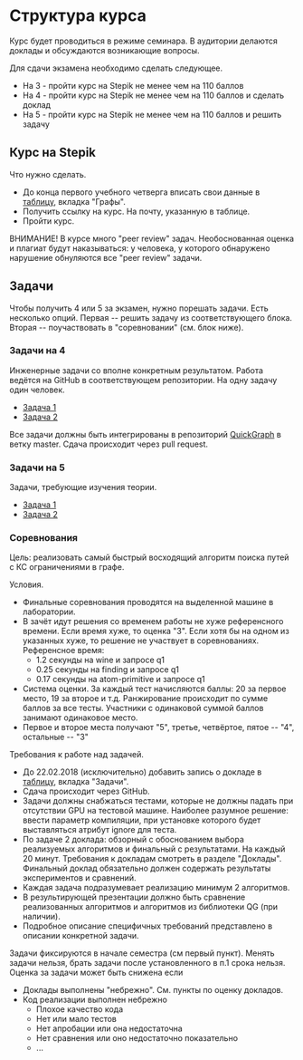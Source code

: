 # Структура курса

Курс будет проводиться в режиме семинара. В аудитории делаются доклады и обсуждаются возникающие вопросы.

Для сдачи экзамена необходимо сделать следующее.
* На 3 - пройти курс на Stepik не менее чем на 110 баллов
* На 4 - пройти курс на Stepik не менее чем на 110 баллов и сделать доклад
* На 5 - пройти курс на Stepik не менее чем на 110 баллов и решить задачу

## Курс на Stepik
Что нужно сделать.
- До конца первого учебного четверга вписать свои данные в [таблицу](https://docs.google.com/spreadsheets/d/1utU6_holUpYpMHKsgRef8T4LutIUWHol2om5ni7YeJI/edit?usp=sharing), вкладка "Графы". 
- Получить ссылку на курс. На почту, указанную в таблице.
- Пройти курс.

ВНИМАНИЕ! В курсе много "peer review" задач. Необоснованная оценка и плагиат будут наказываться: у человека, у которого обнаружено нарушение обнуляются все "peer review" задачи.

## Задачи

Чтобы получить 4 или 5 за экзамен, нужно порешать задачи. Есть несколько опций. Первая -- решить задачу из соответствующего блока. Вторая -- поучаствовать в "соревновании" (см. блок ниже).

### Задачи на 4

Инженерные задачи со вполне конкретным результатом. Работа ведётся на GitHub в соответствующем репозитории. На одну задачу один человек.
- [Задача 1](https://github.com/YaccConstructor/QuickGraph/issues/148)
- [Задача 2](https://github.com/YaccConstructor/QuickGraph/issues/149)

Все задачи должны быть интегрированы в репозиторий [QuickGraph](https://github.com/YaccConstructor/QuickGraph) в ветку master. Сдача происходит через pull request.

### Задачи на 5
Задачи, требующие изучения теории.
- [Задача 1](https://github.com/YaccConstructor/QuickGraph/issues/148)
- [Задача 2](https://github.com/YaccConstructor/QuickGraph/issues/149)

### Соревнования

Цель: реализовать самый быстрый восходящий алгоритм поиска путей с КС ограничениями в графе.

Условия.
- Финальные соревнования проводятся на выделенной машине в лаборатории. 
- В зачёт идут решения со временем работы не хуже референсного времени. Если время хуже, то оценка "3". Если хотя бы на одном из указанных хуже, то решение не участвует в соревнованиях.
  Референсное время: 
  - 1.2 секунды на wine и запросе q1
  - 0.25 секунды на finding и запросе q1
  - 0.17 секунды на atom-primitive и запросе q1
- Система оценки. За каждый тест начисляются баллы: 20 за первое место, 19 за второе и т.д. Ранжирование происходит по сумме баллов за все тесты. Участники с одинаковой суммой баллов занимают одинаковое место.
- Первое и второе места получают "5", третье, четвёртое, пятое -- "4", остальные -- "3"

Требования к работе над задачей.
- До 22.02.2018 (исключительно) добавить запись о докладе в [таблицу](https://docs.google.com/spreadsheets/d/1v2PRt-jJpSRY0LzwJS9pCvFAXglChCwrVopyc4DBclo/edit?usp=sharing), вкладка "Задачи". 
- Сдача происходит через GitHub.
- Задачи должны снабжаться тестами, которые не должны падать при отсутствии GPU на тестовой машине. Наиболее разумное решение: ввести параметр компиляции, при установке которого будет выставляться атрибут ignore для теста.
- По задаче 2 доклада: обзорный с обоснованием выбора реализуемых алгоритмов и финальный с результатами. На каждый 20 минут. Требования к докладам смотреть в разделе "Доклады". Финальный доклад обязательно должен содержать результаты экспериментов и сравнений.
- Каждая задача подразумевает реализацию минимум 2 алгоритмов.
- В результирующей презентации должно быть сравнение реализованных алгоритмов и алгоритмов из библиотеки QG (при наличии).
- Подробное описание специфичных требований представлено в описании конкретной задачи.

Задачи фиксируются в начале семестра (см первый пункт). Менять задачи нельзя, брать задачи после установленного в п.1 срока нельзя. Оценка за задачи может быть снижена если
- Доклады выполнены "небрежно". См. пункты по оценку докладов.
- Код реализации выполнен небрежно
  - Плохое качество кода
  - Нет или мало тестов
  - Нет апробации или она недостаточна
  - Нет сравнения или оно недостаточно показательно
  - ...

